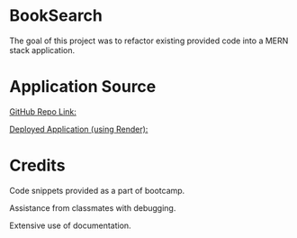 # BookSearch

The goal of this project was to refactor existing provided code into a MERN stack application. 

# Application Source

[GitHub Repo Link:](https://github.com/flying-tadpole/BookSearch)

[Deployed Application (using Render):](https://book-search-app-4cx3.onrender.com/)

# Credits

Code snippets provided as a part of bootcamp. 

Assistance from classmates with debugging.

Extensive use of documentation. 
